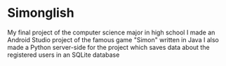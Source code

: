 # Simonglish
My final project of the computer science major in high school
I made an Android Studio project of the famous game "Simon" written in Java
I also made a Python server-side for the project which saves data about the registered users in an SQLite database
